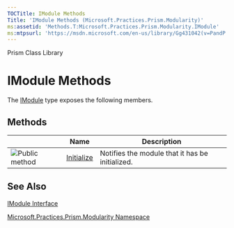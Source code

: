 ```yaml
---
TOCTitle: IModule Methods
Title: 'IModule Methods (Microsoft.Practices.Prism.Modularity)'
ms:assetid: 'Methods.T:Microsoft.Practices.Prism.Modularity.IModule'
ms:mtpsurl: 'https://msdn.microsoft.com/en-us/library/Gg431042(v=PandP.50)'
---
```


Prism Class Library

IModule Methods
===============

The [IModule](https://msdn.microsoft.com/t:microsoft.practices.prism.modularity.imodule) type exposes the following members.

Methods
-------

<span id="methodTableToggle"></span>
<table>

<thead>
<tr class="header">
<th> </th>
<th>Name</th>
<th>Description</th>
</tr>
</thead>
<tbody>
<tr class="odd">
<td><img src="https://msdn.microsoft.com/en-us/Gg431042.pubmethod(en-us,PandP.50).gif" title="Public method" /></td>
<td><a href="https://msdn.microsoft.com/m:microsoft.practices.prism.modularity.imodule.initialize">Initialize</a></td>
<td><div class="summary">
Notifies the module that it has be initialized.
</div></td>
</tr>
</tbody>
</table>

See Also
--------


[IModule Interface](https://msdn.microsoft.com/t:microsoft.practices.prism.modularity.imodule)

[Microsoft.Practices.Prism.Modularity Namespace](https://msdn.microsoft.com/n:microsoft.practices.prism.modularity)
